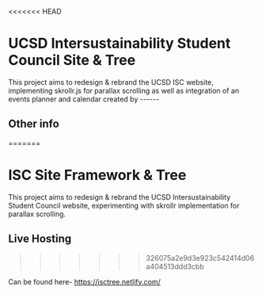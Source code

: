 <<<<<<< HEAD
# UCSD Intersustainability Student Council Site & Tree

This project aims to redesign & rebrand the UCSD ISC website, implementing skrollr.js for parallax scrolling as well as integration of an events planner and calendar created by ------

## Other info
=======
# ISC Site Framework & Tree

This project aims to redesign & rebrand the UCSD Intersustainability Student Council website, experimenting with skrollr implementation for parallax scrolling.

## Live Hosting
>>>>>>> 326075a2e9d3e923c542414d06a404513ddd3cbb

Can be found here- https://isctree.netlify.com/
